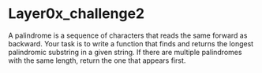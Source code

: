 # Layer0x_challenge2
A palindrome is a sequence of characters that reads the same forward as backward. Your task is to write a function that finds and returns the longest palindromic substring in a given string. If there are multiple palindromes with the same length, return the one that appears first.
